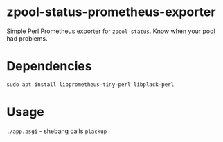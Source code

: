 # zpool-status-prometheus-exporter
Simple Perl Prometheus exporter for `zpool status`. Know when your pool had problems.

# Dependencies
`sudo apt install libprometheus-tiny-perl libplack-perl`

# Usage
`./app.psgi` - shebang calls `plackup`